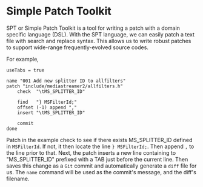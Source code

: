 Simple Patch Toolkit
====================

SPT or Simple Patch Toolkit is a tool for writing a patch with a domain specific language (DSL).
With the SPT language, we can easily patch a text file with search and replace syntax.
This allows us to write robust patches to support wide-range frequently-evolved source codes.

For example,

    useTabs = true

    name "001 Add new splitter ID to allfilters"
    patch "include/mediastreamer2/allfilters.h"
        check  "\tMS_SPLITTER_ID"

        find   "} MSFilterId;"
        offset (-1) append ","
        insert "\tMS_SPLITTER_ID"

        commit
    done

Patch in the example check to see if there exists MS_SPLITTER_ID defined in `MSFilterId`.
If not, it then locate the line `} MSFilterId;`. Then append `,` to the line prior to that.
Next, the patch inserts a new line containing to "MS_SPLITTER_ID" prefixed with a TAB just before the current line.
Then saves this change as a `Git` commit and automatically generate a `diff` file for us.
The `name` command will be used as the commit's message, and the diff's filename.
